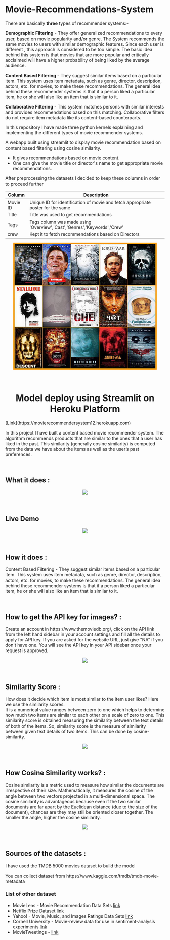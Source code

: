 # Movie-Recommendations-System

There are basically **three** types of recommender systems:-

**Demographic Filtering** - They offer generalized recommendations to every user, based on movie popularity and/or genre. The System recommends the same movies to users with similar demographic features. Since each user is different , this approach is considered to be too simple. The basic idea behind this system is that movies that are more popular and critically acclaimed will have a higher probability of being liked by the average audience.

**Content Based Filtering** - They suggest similar items based on a particular item. This system uses item metadata, such as genre, director, description, actors, etc. for movies, to make these recommendations. The general idea behind these recommender systems is that if a person liked a particular item, he or she will also like an item that is similar to it.

**Collaborative Filtering** - This system matches persons with similar interests and provides recommendations based on this matching. Collaborative filters do not require item metadata like its content-based counterparts.

In this repository I have made three python kernels explaining and implementing the different types of movie recommender systems.

A webapp built using streamlit to display movie recommendation based on content based filtering using cosine similarity. 

- It gives recommendations based on movie content.
- One can give the movie title or director's name to get appropriate movie recommendations.


After preprocessing the datasets I decided to keep these columns in order to proceed further

| Column | Description |
| --- | --- |
| Movie ID | Unique ID for identification of movie and fetch appropriate poster for the same |
| Title| Title was used to get recommendations |
| Tags | Tags column was made using 'Overview','Cast','Genres','Keywords','Crew'|
| crew | Kept it to fetch recommendations based on Directors |

<p align='center'><img height='400' src = 'https://github.com/kartikdangi/Movie-Recommender-System/blob/main/src/Movie-Poster-Cliches-7.jpg'></p>
<br>
<h1 align='center'>Model deploy using Streamlit on Heroku Platform</h1>
[Link](https://movierecommendersystem12.herokuapp.com)
<br>
<p>In this project I have built a content based movie recommender system. The algorithm recommends products that are similar to the ones that a user has liked in the past. This similarity (generally cosine similarity) is computed from the data we have about the items as well as the user’s past preferences. </p>
<br>
<h2>What it does :</h2>
<p align='center'><img height='400' src = 'https://user-images.githubusercontent.com/31500911/145380710-1813c6e7-7635-47a6-b764-c4bd3315c9c1.png'></p>
<br>
<h2>Live Demo</h2>
<p align='center'><img height='400' src = 'https://user-images.githubusercontent.com/31500911/143416246-4bc98d07-12fa-404a-a98c-228eaaa6ef5c.gif'></p>
<br>
<h2>How it does : </h2>
<p>
Content Based Filtering - They suggest similar items based on a particular item. This system uses item metadata, such as genre, director, description, actors, etc. for movies, to make these recommendations. The general idea behind these recommender systems is that if a person liked a particular item, he or she will also like an item that is similar to it.
</p><br>
<h2>How to get the API key for images? : </h2>
<p>Create an account in https://www.themoviedb.org/, click on the API link from the left hand sidebar in your account settings and fill all the details to apply for API key. If you are asked for the website URL, just give "NA" if you don't have one. You will see the API key in your API sidebar once your request is approved.</p>
<p align='center'><img src ='https://user-images.githubusercontent.com/31500911/143419982-2d726687-84d6-4616-8d09-833f732c92b2.png'></p>


<br>


<h2>Similarity Score : </h2>
<p>How does it decide which item is most similar to the item user likes? Here we use the similarity scores.
<br>
It is a numerical value ranges between zero to one which helps to determine how much two items are similar to each other on a scale of zero to one. This similarity score is obtained measuring the similarity between the text details of both of the items. So, similarity score is the measure of similarity between given text details of two items. This can be done by cosine-similarity.</p>
<p align='center'><img src ='https://user-images.githubusercontent.com/31500911/143418326-9ed3e46a-5ddd-46dc-86fc-8b145101af52.png'></p>
<br>

<h2>How Cosine Similarity works? : </h2>
<p>Cosine similarity is a metric used to measure how similar the documents are irrespective of their size. Mathematically, it measures the cosine of the angle between two vectors projected in a multi-dimensional space. The cosine similarity is advantageous because even if the two similar documents are far apart by the Euclidean distance (due to the size of the document), chances are they may still be oriented closer together. The smaller the angle, higher the cosine similarity.</p>
<p align='center'><img src ='https://user-images.githubusercontent.com/31500911/143417796-8602832b-aac9-4f4f-b930-b753dc050981.png'></p>
<br>
<h2>Sources of the datasets : </h2>
<p>I have used the TMDB 5000 movies dataset to build the model</p>
<p>You can collect dataset from https://www.kaggle.com/tmdb/tmdb-movie-metadata</p>

### List of other dataset

* MovieLens - Movie Recommendation Data Sets [link](https://grouplens.org/datasets/movielens/)
* Netflix Prize Dataset [link](http://academictorrents.com/details/9b13183dc4d60676b773c9e2cd6de5e5542cee9a)
* Yahoo! - Movie, Music, and Images Ratings Data Sets [link](https://webscope.sandbox.yahoo.com/catalog.php?datatype=r)
* Cornell University - Movie-review data for use in sentiment-analysis experiments [link](http://www.cs.cornell.edu/people/pabo/movie-review-data/)
* MovieTweetings - [link](https://github.com/sidooms/MovieTweetings)
